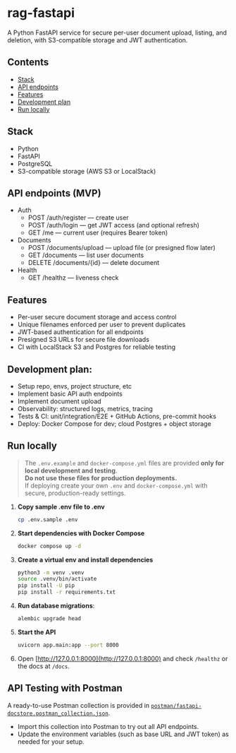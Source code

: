 # rag-fastapi
A Python FastAPI service for secure per-user document upload, listing, and deletion, with S3-compatible storage and JWT authentication.

## Contents
- [Stack](#stack)
- [API endpoints](#api-endpoints)
- [Features](#features)
- [Development plan](#development-plan)
- [Run locally](#run-locally)

## Stack
- Python
- FastAPI
- PostgreSQL
- S3-compatible storage (AWS S3 or LocalStack)

## API endpoints (MVP)
- Auth
	- POST /auth/register — create user
	- POST /auth/login — get JWT access (and optional refresh)
	- GET  /me — current user (requires Bearer token)
- Documents
	- POST /documents/upload — upload file (or presigned flow later)
	- GET  /documents — list user documents
	- DELETE /documents/{id} — delete document
- Health
	- GET /healthz — liveness check

## Features
- Per-user secure document storage and access control
- Unique filenames enforced per user to prevent duplicates
- JWT-based authentication for all endpoints
- Presigned S3 URLs for secure file downloads
- CI with LocalStack S3 and Postgres for reliable testing

## Development plan:
- Setup repo, envs, project structure, etc
- Implement basic API auth endpoints
- Implement document upload
- Observability: structured logs, metrics, tracing
- Tests & CI: unit/integration/E2E + GitHub Actions, pre-commit hooks
- Deploy: Docker Compose for dev; cloud Postgres + object storage

## Run locally

> The `.env.example` and `docker-compose.yml` files are provided **only for local development and testing**.  
> **Do not use these files for production deployments.**  
> If deploying create your own `.env` and `docker-compose.yml` with secure, production-ready settings.

1. **Copy sample .env file to .env**
    ```bash
    cp .env.sample .env
    ```
1. **Start dependencies with Docker Compose**

    ```bash
    docker compose up -d
    ```

2. **Create a virtual env and install dependencies**
   
    ```bash
    python3 -m venv .venv
    source .venv/bin/activate
    pip install -U pip
    pip install -r requirements.txt
    ```

3. **Run database migrations**:

    ```bash
    alembic upgrade head
    ```

4. **Start the API**

	```bash
	uvicorn app.main:app --port 8000
	```

5. Open [http://127.0.0.1:8000](http://127.0.0.1:8000) and check `/healthz` or the docs at `/docs`.

## API Testing with Postman

A ready-to-use Postman collection is provided in [`postman/fastapi-docstore.postman_collection.json`](postman/fastapi-docstore.postman_collection.json).

- Import this collection into Postman to try out all API endpoints.
- Update the environment variables (such as base URL and JWT token) as needed for your setup.
